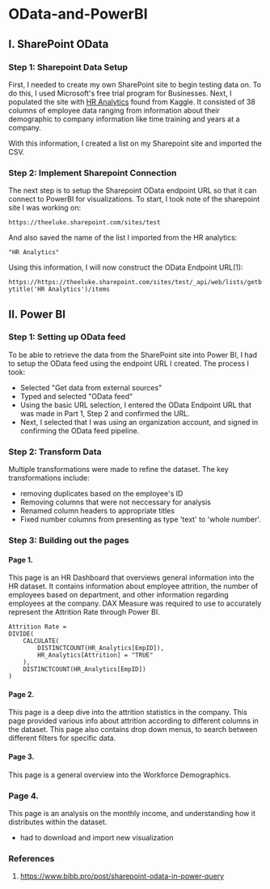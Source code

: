 # OData-and-PowerBI

## I. SharePoint OData

### Step 1: Sharepoint Data Setup

First, I needed to create my own SharePoint site to begin testing data on. To do this, I used Microsoft's free trial program for Businesses. Next, I populated the site with [HR Analytics](https://www.kaggle.com/datasets/anshika2301/hr-analytics-dataset/data?select=HR_Analytics.csv) found from Kaggle. It consisted of 38 columns of employee data ranging from information about their demographic to company information like time training and years at a company.

With this information, I created a list on my Sharepoint site and imported the CSV.

### Step 2: Implement Sharepoint Connection

The next step is to setup the Sharepoint OData endpoint URL so that it can connect to PowerBI for visualizations. 
To start, I took note of the sharepoint site I was working on:

```https://theeluke.sharepoint.com/sites/test```

And also saved the name of the list I imported from the HR analytics:

```"HR Analytics"```

Using this information, I will now construct the OData Endpoint URL(1):

```https://https://theeluke.sharepoint.com/sites/test/_api/web/lists/getbytitle('HR Analytics')/items```

## II. Power BI

### Step 1: Setting up OData feed

To be able to retrieve the data from the SharePoint site into Power BI, I had to setup the OData feed using the endpoint URL I created.
The process I took:
- Selected "Get data from external sources"
- Typed and selected "OData feed"
- Using the basic URL selection, I entered the OData Endpoint URL that was made in Part 1, Step 2 and confirmed the URL.
- Next, I selected that I was using an organization account, and signed in confirming the OData feed pipeline.

### Step 2: Transform Data

Multiple transformations were made to refine the dataset. The key transformations include: 
- removing duplicates based on the employee's ID
- Removing columns that were not neccessary for analysis
- Renamed column headers to appropriate titles
- Fixed number columns from presenting as type 'text' to 'whole number'.

### Step 3: Building out the pages

#### Page 1.
This page is an HR Dashboard that overviews general information into the HR dataset. It contains information about employee attrition, the number of employees based on department, and other information regarding employees at the company. DAX Measure was required to use to accurately represent the Attrition Rate through Power BI.

``` 
Attrition Rate = 
DIVIDE(
    CALCULATE(
        DISTINCTCOUNT(HR_Analytics[EmpID]),
        HR_Analytics[Attrition] = "TRUE"
    ),
    DISTINCTCOUNT(HR_Analytics[EmpID])
)
```

#### Page 2.
This page is a deep dive into the attrition statistics in the company. This page provided various info about attrition according to different columns in the dataset. This page also contains drop down menus, to search between different filters for specific data.

#### Page 3.
This page is a general overview into the Workforce Demographics.

### Page 4.
This page is an analysis on the monthly income, and understanding how it distributes within the dataset.


- had to download and import new visualization


### References

1. https://www.bibb.pro/post/sharepoint-odata-in-power-query
